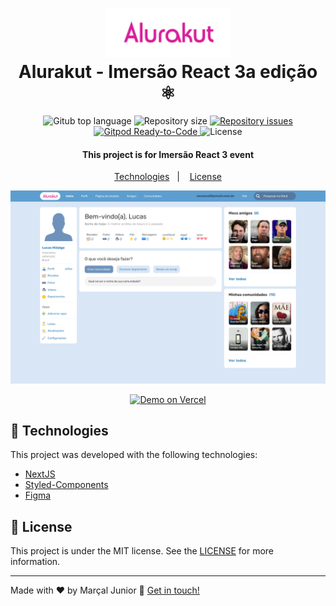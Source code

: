 <h1 align="center"> 
  <img alt="Alurakut" src=".github/Logo.svg" width="200px"/>  
  <br>  
  Alurakut - Imersão React 3a edição ⚛️
</h1>  
<p align="center"> 
  <img alt="Gitub top language" src="https://img.shields.io/github/languages/top/marssaljr/alurakut.svg"> 
 
  <img alt="Repository size" src="https://img.shields.io/github/repo-size/marssaljr/alurakut.svg">  
  </a> 
 
  <a href="https://github.com/marssaljr/alurakut/issues"> 
    <img alt="Repository issues" src="https://img.shields.io/github/issues/marssaljr/alurakut.svg"> 
  </a> 
  
  <a href="https://gitpod.io/#https://github.com/marssaljr/alurakut"> 
    <img src="https://img.shields.io/badge/Gitpod-Ready--to--Code-blue?logo=gitpod" alt="Gitpod Ready-to-Code"/> 
  </a> 
  
  <img alt="License" src="https://img.shields.io/github/license/marssaljr/alurakut.svg"> 
</p> 

<h4 align="center">  
  This project is for Imersão React 3 event
</h4>  
 
<p align="center"> 
  <a href="#rocket-technologies">Technologies</a>&nbsp;&nbsp;&nbsp;|&nbsp;&nbsp;&nbsp;
  <a href="#memo-license">License</a> 
</p> 
 
![App Screenshot](https://raw.githubusercontent.com/marssaljr/alurakut/main/.github/app.png) 
<p align="center"> 
  <a href="https://alura-kut.vercel.app/" target="_blank"> 
    <img alt="Demo on Vercel" src="https://vercel.com/button"> 
  </a> 
</p>  
 
## :rocket: Technologies 
 
This project was developed with the following technologies: 
 
- [NextJS](https://nextjs.org/) 
- [Styled-Components](https://styled-components.com) 
- [Figma](https://figma.com) 
 
## :memo: License

This project is under the MIT license. See the [LICENSE](https://github.com/marssaljr/alurakut/blob/master/LICENSE) for more information.

---

Made with ♥ by Marçal Junior :wave: [Get in touch!](https://www.linkedin.com/in/marssaljr/) 
